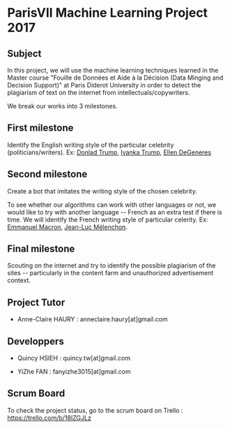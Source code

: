 # ParisVII Machine Learning Project 2017

## Subject
In this project, we will use the machine learning techniques learned in the Master course "Fouille de Données et Aide à la Décision (Data Minging and Decision Support)" at Paris Diderot University in order to detect the plagiarism of text on the internet from intellectuals/copywriters.

We break our works into 3 milestones.

## First milestone
Identify the English writing style of the particular celebrity (politicians/writers). Ex: [Donlad Trump](https://twitter.com/realDonaldTrump), [Ivanka Trump](https://twitter.com/IvankaTrump), [Ellen DeGeneres](https://twitter.com/TheEllenShow)

## Second milestone
Create a bot that imitates the writing style of the chosen celebrity.

To see whether our algorithms can work with other languages or not, we would like to try with another language -- French as an extra test if there is time. We will identify the French writing style of particular celerity. Ex: [Emmanuel Macron](https://twitter.com/emmanuelmacron), [Jean-Luc Mélenchon](https://twitter.com/jlmelenchon?lang=en).

## Final milestone
Scouting on the internet and try to identify the possible plagiarism of the sites -- particularly in the content farm and unauthorized advertisement context.

## Project Tutor
- Anne-Claire HAURY : anneclaire.haury[at]gmail.com

## Developpers
- Quincy HSIEH : quincy.tw[at]gmail.com

- YiZhe FAN : fanyizhe3015[at]gmail.com

## Scrum Board
To check the project status, go to the scrum board on Trello : https://trello.com/b/18IZGJLz



